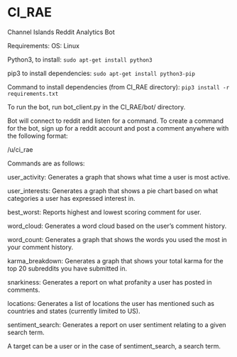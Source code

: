 # CI_RAE
Channel Islands Reddit Analytics Bot

Requirements:
  OS: Linux
  
  Python3, to install: `sudo apt-get install python3`
  
  pip3 to install dependencies: `sudo apt-get install python3-pip`
  
  Command to install dependencies (from CI_RAE directory): `pip3 install -r requirements.txt`

To run the bot, run bot_client.py in the CI_RAE/bot/ directory.

Bot will connect to reddit and listen for a command.  To create a command for the bot, sign up for a reddit account and post a comment anywhere with the following format:

/u/ci_rae <command> <target>

Commands are as follows:

  user_activity: Generates a graph that shows what time a user is most active.
  
  user_interests: Generates a graph that shows a pie chart based on what categories a user has expressed interest in.
  
  best_worst: Reports highest and lowest scoring comment for user.
  
  word_cloud: Generates a word cloud based on the user’s comment history.
  
  word_count: Generates a graph that shows the words you used the most in your comment history.
  
  karma_breakdown: Generates a graph that shows your total karma for the top 20 subreddits you have submitted in.
  
  snarkiness: Generates a report on what profanity a user has posted in comments.
  
  locations: Generates a list of locations the user has mentioned such as countries and states (currently limited to US).
  
  sentiment_search: Generates a report on user sentiment relating to a given search term.

A target can be a user or in the case of sentiment_search, a search term.
